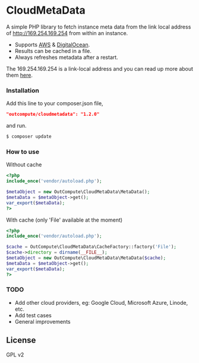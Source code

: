 # CloudMetaData
A simple PHP library to fetch instance meta data from the link local address of http://169.254.169.254 from within an instance.
  - Supports [AWS][awsmetadata] & [DigitalOcean][dometadata].
  - Results can be cached in a file.
  - Always refreshes metadata after a restart.

The 169.254.169.254 is a link-local address and you can read up more about them [here][wikilinklocal].


### Installation
Add this line to your composer.json file,
```json
"outcompute/cloudmetadata": "1.2.0"
```
and run.
```sh
$ composer update
```


### How to use
Without cache
```php
<?php
include_once('vendor/autoload.php');

$metaObject = new OutCompute\CloudMetaData\MetaData();
$metaData = $metaObject->get();
var_export($metaData);
?>
```

With cache (only 'File' available at the moment)
```php
<?php
include_once('vendor/autoload.php');

$cache = OutCompute\CloudMetaData\CacheFactory::factory('File');
$cache->directory = dirname(__FILE__);
$metaObject = new OutCompute\CloudMetaData\MetaData($cache);
$metaData = $metaObject->get();
var_export($metaData);
?>
```


### TODO

 - Add other cloud providers, eg: Google Cloud, Microsoft Azure, Linode, etc.
 - Add test cases
 - General improvements


License
----

GPL v2

   [awsmetadata]: <http://docs.aws.amazon.com/AWSEC2/latest/UserGuide/ec2-instance-metadata.html>
   [dometadata]: <https://developers.digitalocean.com/documentation/metadata/>
   [wikilinklocal]: <https://en.wikipedia.org/wiki/Link-local_address>
